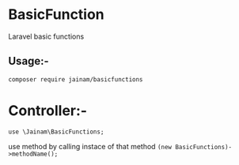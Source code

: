 # BasicFunction
Laravel basic functions

## Usage:-
``` composer require jainam/basicfunctions ```

# Controller:-
``` use \Jainam\BasicFunctions; ```

use method by calling instace of that method ``` (new BasicFunctions)->methodName(); ```

